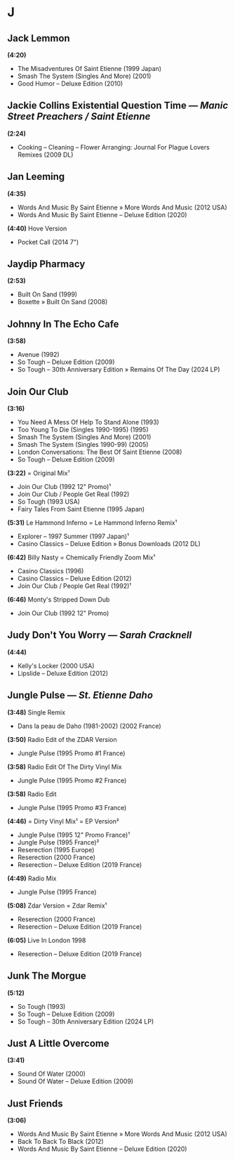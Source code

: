 # J

## Jack Lemmon

**(4:20)**

* The Misadventures Of Saint Etienne (1999 Japan)
* Smash The System (Singles And More) (2001)
* Good Humor – Deluxe Edition (2010)

## Jackie Collins Existential Question Time — *Manic Street Preachers / Saint Etienne*

**(2:24)**

* Cooking – Cleaning – Flower Arranging: Journal For Plague Lovers Remixes (2009 DL)

## Jan Leeming

**(4:35)**

* Words And Music By Saint Etienne » More Words And Music (2012 USA)
* Words And Music By Saint Etienne – Deluxe Edition (2020)

**(4:40)** Hove Version

* Pocket Call (2014 7")

## Jaydip Pharmacy

**(2:53)**

* Built On Sand (1999)
* Boxette » Built On Sand (2008)

## Johnny In The Echo Cafe

**(3:58)**

* Avenue (1992)
* So Tough – Deluxe Edition (2009)
* So Tough – 30th Anniversary Edition » Remains Of The Day (2024 LP)

## Join Our Club

**(3:16)**

* You Need A Mess Of Help To Stand Alone (1993)
* Too Young To Die (Singles 1990-1995) (1995)
* Smash The System (Singles And More) (2001)
* Smash The System (Singles 1990-99) (2005)
* London Conversations: The Best Of Saint Etienne (2008)
* So Tough – Deluxe Edition (2009)

**(3:22)** = Original Mix¹

* Join Our Club (1992 12" Promo)¹
* Join Our Club / People Get Real (1992)
* So Tough (1993 USA)
* Fairy Tales From Saint Etienne (1995 Japan)

**(5:31)** Le Hammond Inferno = Le Hammond Inferno Remix¹

* Explorer – 1997 Summer (1997 Japan)¹
* Casino Classics – Deluxe Edition » Bonus Downloads (2012 DL)

**(6:42)** Billy Nasty = Chemically Friendly Zoom Mix¹

* Casino Classics (1996)
* Casino Classics – Deluxe Edition (2012)
* Join Our Club / People Get Real (1992)¹

**(6:46)** Monty's Stripped Down Dub

* Join Our Club (1992 12" Promo)

## Judy Don't You Worry — *Sarah Cracknell*

**(4:44)**

* Kelly's Locker (2000 USA)
* Lipslide – Deluxe Edition (2012)

## Jungle Pulse — *St. Etienne Daho*

**(3:48)** Single Remix

* Dans la peau de Daho (1981-2002) (2002 France)

**(3:50)** Radio Edit of the ZDAR Version

* Jungle Pulse (1995 Promo #1 France)

**(3:58)** Radio Edit Of The Dirty Vinyl Mix

* Jungle Pulse (1995 Promo #2 France)

**(3:58)** Radio Edit

* Jungle Pulse (1995 Promo #3 France)

**(4:46)** = Dirty Vinyl Mix¹ = EP Version²

* Jungle Pulse (1995 12" Promo France)¹
* Jungle Pulse (1995 France)²
* Reserection (1995 Europe)
* Reserection (2000 France)
* Reserection – Deluxe Edition (2019 France)

**(4:49)** Radio Mix

* Jungle Pulse (1995 France)

**(5:08)** Zdar Version = Zdar Remix¹

* Reserection (2000 France)
* Reserection – Deluxe Edition (2019 France)

**(6:05)** Live In London 1998

* Reserection – Deluxe Edition (2019 France)

## Junk The Morgue

**(5:12)**

* So Tough (1993)
* So Tough – Deluxe Edition (2009)
* So Tough – 30th Anniversary Edition (2024 LP)

## Just A Little Overcome

**(3:41)**

* Sound Of Water (2000)
* Sound Of Water – Deluxe Edition (2009)

## Just Friends

**(3:06)**

* Words And Music By Saint Etienne » More Words And Music (2012 USA)
* Back To Back To Black (2012)
* Words And Music By Saint Etienne – Deluxe Edition (2020)
